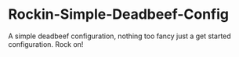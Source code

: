 # Rockin-Simple-Deadbeef-Config
A simple deadbeef configuration, nothing too fancy just a get started configuration. Rock on!
